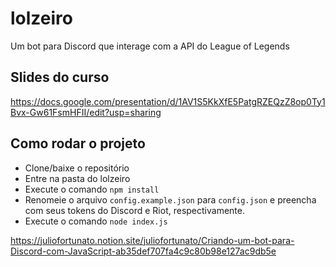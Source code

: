 # lolzeiro

Um bot para Discord que interage com a API do League of Legends

## Slides do curso

https://docs.google.com/presentation/d/1AV1S5KkXfE5PatgRZEQzZ8op0Ty1Bvx-Gw61FsmHFII/edit?usp=sharing

## Como rodar o projeto

- Clone/baixe o repositório
- Entre na pasta do lolzeiro
- Execute o comando `npm install`
- Renomeie o arquivo `config.example.json` para `config.json` e preencha com seus tokens do Discord e Riot, respectivamente.
- Execute o comando `node index.js`

https://juliofortunato.notion.site/juliofortunato/Criando-um-bot-para-Discord-com-JavaScript-ab35def707fa4c9c80b98e127ac9db5e
